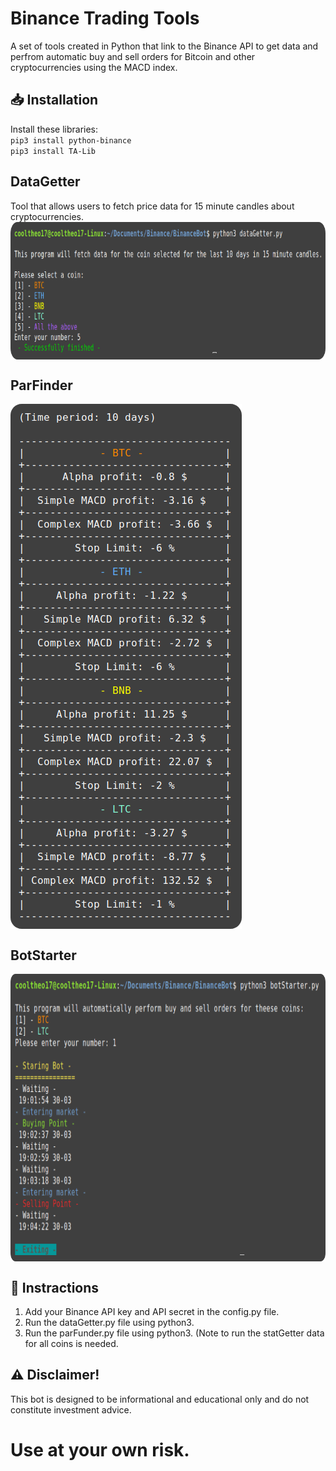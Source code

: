 # Binance Trading Tools
A set of tools created in Python that link to the Binance API to get data and perfrom automatic buy and sell orders for Bitcoin and other cryptocurrencies using the MACD index. 

## 📥 Installation
Install these libraries:
<br>`pip3 install python-binance`
<br>`pip3 install TA-Lib`

## DataGetter
Tool that allows users to fetch price data for 15 minute candles about cryptocurrencies.
<img src="https://raw.githubusercontent.com/cooltheo17/BinanceBot/main/images/image-2.png" align="center"
width="820" height="220">

## ParFinder
<img src="https://raw.githubusercontent.com/cooltheo17/BinanceBot/main/images/image-3.png" align="center"
width="370" height="840">

## BotStarter
<img src="https://raw.githubusercontent.com/cooltheo17/BinanceBot/main/images/image-1.png" align="center"
width="820" height="460">

## 📃 Instractions
1. Add your Binance API key and API secret in the config.py file.
2. Run the dataGetter.py file using python3.
3. Run the parFunder.py file using python3.
(Note to run the statGetter data for all coins is needed.

## ⚠️ Disclaimer!
This bot is designed to be informational and educational only and do not constitute investment advice.
# Use at your own risk. 
